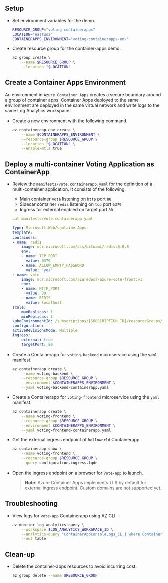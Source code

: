 ## Setup

- Set environment variables for the demo.

    ```sh
    RESOURCE_GROUP="voting-containerapps"
    LOCATION="eastus2"
    CONTAINERAPPS_ENVIRONMENT="voting-containerapps-env"
    ```

- Create resource group for the container-apps demo.

    ```sh
    az group create \
        --name $RESOURCE_GROUP \
        --location "$LOCATION"
    ```

## Create a Container Apps Environment

An environment in `Azure Container Apps` creates a secure boundary around a group of container apps. Container Apps deployed to the same environment are deployed in the same virtual network and write logs to the same Log Analytics workspace.

- Create a new environment with the following command.

    ```sh
    az containerapp env create \
        --name $CONTAINERAPPS_ENVIRONMENT \
        --resource-group $RESOURCE_GROUP \
        --location "$LOCATION" \
        --enable-mtls true
    ```


## Deploy a multi-container Voting Application as ContainerApp

- Review the `manifests/vote.containerapp.yaml` for the definition of a multi-container application. It consists of the following:
    - Main container `vote` listening on `http` port `80` 
    - Sidecar container `redis` listening on `tcp` port `6379`
    - Ingress for external enabled on target port `80`

    ```yaml
    cat manifests/vote.containerapp.yaml

    type: Microsoft.Web/containerApps
    template:
    containers:
    - name: redis
        image: mcr.microsoft.com/oss/bitnami/redis:6.0.8
        env:
        - name: TCP_PORT
          value: 6379
        - name: ALLOW_EMPTY_PASSWORD
          value: 'yes'
    - name: vote
        image: mcr.microsoft.com/azuredocs/azure-vote-front:v1
        env:
        - name: HTTP_PORT
          value: 80
        - name: REDIS
          value: localhost
    scale:
        maxReplicas: 1
        minReplicas: 1
    kubeEnvironmentId: /subscriptions/[SUBSCRIPTION_ID]/resourceGroups/[CONTAINER_APP_NAME]/providers/Microsoft.Web/kubeEnvironments/[CONTAINER_APP_ENV]
    configuration:
    activeRevisionsMode: Multiple
    ingress:
        external: true
        targetPort: 80
    ```

- Create a Containerapp for `voting-backend` microservice using the `yaml` manifest.

    ```sh
    az containerapp create \
        --name voting-backend \
        --resource-group $RESOURCE_GROUP \
        --environment $CONTAINERAPPS_ENVIRONMENT \
        --yaml voting-backend-containerapp.yaml
    ```

- Create a Containerapp for `voting-frontend` microservice using the `yaml` manifest.

    ```sh
    az containerapp create \
        --name voting-frontend \
        --resource-group $RESOURCE_GROUP \
        --environment $CONTAINERAPPS_ENVIRONMENT \
        --yaml voting-frontend-containerapp.yaml
    ```

- Get the external ingress endpoint of `helloworld` Containerapp.

    ```sh
    az containerapp show \
        --name voting-frontend \
        --resource-group $RESOURCE_GROUP \
        --query configuration.ingress.fqdn
    ```

- Open the ingress endpoint on a browser for `vote-app` to launch. 

    > **Note**: Azure Container Apps implements TLS by default for external ingress endpoint. Custom domains are not supported yet.

## Troubleshooting

- View logs for `vote-app` Containerapp using AZ CLI.

    ```sh
    az monitor log-analytics query \
        --workspace $LOG_ANALYTICS_WORKSPACE_ID \
        --analytics-query "ContainerAppConsoleLogs_CL | where ContainerAppName_s == 'vote-app' and TimeGenerated > ago(30m) | project ContainerAppName_s, Log_s, TimeGenerated | take 100 | order by TimeGenerated desc" \
        --out table
    ```

## Clean-up

- Delete the container-apps resources to avoid incurring cost.

    ```sh
    az group delete --name $RESOURCE_GROUP
    ```
